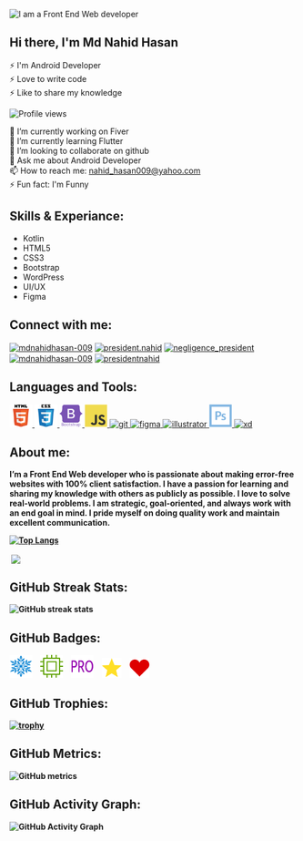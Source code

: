 ![I am a Front End Web developer](https://media-exp1.licdn.com/dms/image/C4E16AQEANAFWX0rmSw/profile-displaybackgroundimage-shrink_200_800/0/1601784724690?e=1636588800&v=beta&t=hA_6nrm_1HrkaHsDOfIk9KDpZ292qpa3fql9cA_OYKg)

## Hi there, I'm Md Nahid Hasan

⚡ I'm Android Developer
</br>
⚡ Love to write code
</br>
⚡ Like to share my knowledge

![Profile views](https://gpvc.arturio.dev/Nahid009)

🔭 I’m currently working on Fiver
</br>
🌱 I’m currently learning Flutter
</br>
👯 I’m looking to collaborate on github 
</br>
💬 Ask me about Android Developer 
</br>
📫 How to reach me: nahid_hasan009@yahoo.com 
</br>
⚡ Fun fact: I'm Funny 

## Skills & Experiance:
</hr>

- Kotlin 
- HTML5
- CSS3
- Bootstrap
- WordPress
- UI/UX
- Figma 


## Connect with me:
</hr>
<p align="left"> <a href="https://www.linkedin.com/in/mdnahidhasan-009/" target="blank"><img align="center" src="https://raw.githubusercontent.com/rahuldkjain/github-profile-readme-generator/master/src/images/icons/Social/linked-in-alt.svg" alt="mdnahidhasan-009" height="30" width="40" /></a> <a href="https://www.facebook.com/president.nahid/" target="blank"><img align="center" src="https://raw.githubusercontent.com/rahuldkjain/github-profile-readme-generator/master/src/images/icons/Social/facebook.svg" alt="president.nahid" height="30" width="40" /></a> <a href="https:/www.instagram.com/negligence_president/" target="blank"><img align="center" src="https://raw.githubusercontent.com/rahuldkjain/github-profile-readme-generator/master/src/images/icons/Social/instagram.svg" alt="negligence_president" height="30" width="40" /></a> <a href="https://www.linkedin.com/in/mdnahidhasan-009/" target="blank"><img align="center" src="https://raw.githubusercontent.com/rahuldkjain/github-profile-readme-generator/master/src/images/icons/Social/twitter.svg" alt="mdnahidhasan-009" height="30" width="40" /></a> <a href="https://www.behance.net/presidentnahid" target="blank"><img align="center" src="https://raw.githubusercontent.com/rahuldkjain/github-profile-readme-generator/master/src/images/icons/Social/behance.svg" alt="presidentnahid" height="30" width="40" /></a></p>

## Languages and Tools:
</hr>
<p align="left"> <a href="https://www.w3.org/html/" target="_blank"> <img src="https://raw.githubusercontent.com/devicons/devicon/master/icons/html5/html5-original-wordmark.svg" alt="html5" width="40" height="40"/> </a> <a href="https://www.w3schools.com/css/" target="_blank"> <img src="https://raw.githubusercontent.com/devicons/devicon/master/icons/css3/css3-original-wordmark.svg" alt="css3" width="40" height="40"/> </a> <a href="https://getbootstrap.com" target="_blank"> <img src="https://raw.githubusercontent.com/devicons/devicon/master/icons/bootstrap/bootstrap-plain-wordmark.svg" alt="bootstrap" width="40" height="40"/> </a> <a href="https://developer.mozilla.org/en-US/docs/Web/JavaScript" target="_blank"> <img src="https://raw.githubusercontent.com/devicons/devicon/master/icons/javascript/javascript-original.svg" alt="javascript" width="40" height="40"/> </a> <a href="https://git-scm.com/" target="_blank"> <img src="https://www.vectorlogo.zone/logos/git-scm/git-scm-icon.svg" alt="git" width="40" height="40"/> </a> <a href="https://www.figma.com/" target="_blank"> <img src="https://www.vectorlogo.zone/logos/figma/figma-icon.svg" alt="figma" width="40" height="40"/> </a> <a href="https://www.adobe.com/in/products/illustrator.html" target="_blank"> <img src="https://www.vectorlogo.zone/logos/adobe_illustrator/adobe_illustrator-icon.svg" alt="illustrator" width="40" height="40"/> </a> <a href="https://www.photoshop.com/en" target="_blank"> <img src="https://raw.githubusercontent.com/devicons/devicon/master/icons/photoshop/photoshop-line.svg" alt="photoshop" width="40" height="40"/> </a> <a href="https://www.adobe.com/products/xd.html" target="_blank"> <img src="https://cdn.worldvectorlogo.com/logos/adobe-xd.svg" alt="xd" width="40" height="40"/> </a> </p>

## About me:
</hr>
<b>I’m a Front End Web developer who is passionate about making error-free websites with 100% client satisfaction. I have a passion for learning and sharing my knowledge with others as publicly as possible. I love to solve real-world problems. I am strategic, goal-oriented, and always work with an end goal in mind. I pride myself on doing quality work and maintain excellent communication.<b/>
</br>

[![Top Langs](https://github-readme-stats.vercel.app/api/top-langs/?username=Nahid009)](https://github.com/anuraghazra/github-readme-stats)

<p>&nbsp;<img align="center" src="https://github-readme-stats.vercel.app/api?username=Nahid009&show_icons=true"/></p>

## GitHub Streak Stats:

![GitHub streak stats](https://github-readme-streak-stats.herokuapp.com/?user=Nahid009) 

## GitHub Badges:
</hr>
<a href='https://archiveprogram.github.com/'><img src='https://raw.githubusercontent.com/acervenky/animated-github-badges/master/assets/acbadge.gif' width='40' height='40'></a> <a href='https://docs.github.com/en/developers'><img src='https://raw.githubusercontent.com/acervenky/animated-github-badges/master/assets/devbadge.gif' width='40' height='40'></a> <a href='https://github.com/pricing'><img src='https://raw.githubusercontent.com/acervenky/animated-github-badges/master/assets/pro.gif' width='40' height='40'></a> <a href='https://stars.github.com/'><img src='https://raw.githubusercontent.com/acervenky/animated-github-badges/master/assets/starbadge.gif' width='35' height='35'></a> <a href='https://docs.github.com/en/github/supporting-the-open-source-community-with-github-sponsors'><img src='https://raw.githubusercontent.com/acervenky/animated-github-badges/master/assets/sponsorbadge.gif' width='35' height='35'></a>

## GitHub Trophies:

[![trophy](https://github-profile-trophy.vercel.app/?username=Nahid009)](https://github.com/ryo-ma/github-profile-trophy)

## GitHub Metrics:

![GitHub metrics](https://metrics.lecoq.io/Nahid009) 

## GitHub Activity Graph:

![GitHub Activity Graph](https://activity-graph.herokuapp.com/graph?username=Nahid009) 
